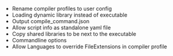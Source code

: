 - Rename compiler profiles to user config
- Loading dynamic library instead of executable
- Output compile_command.json
- Allow script info as standalone yaml file
- Copy shared libraries to be next to the executable
- Commandline options
- Allow Languages to override FileExtensions in compiler profile
